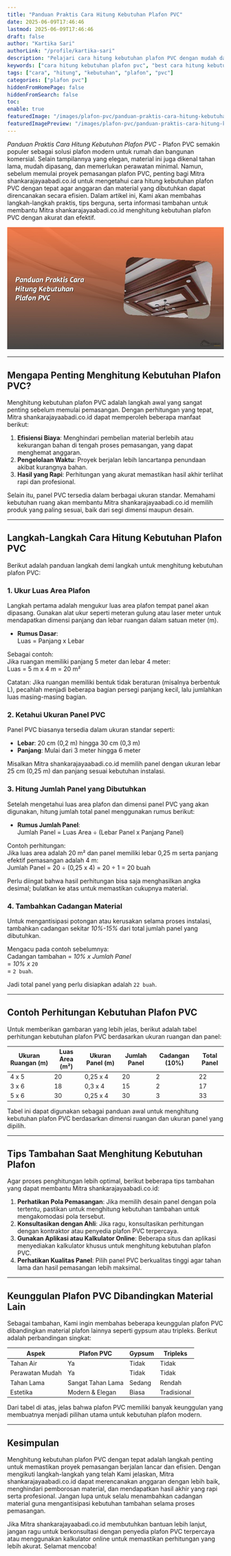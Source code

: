 ```yaml
---
title: "Panduan Praktis Cara Hitung Kebutuhan Plafon PVC"
date: 2025-06-09T17:46:46
lastmod: 2025-06-09T17:46:46
draft: false
author: "Kartika Sari"
authorLink: "/profile/kartika-sari"
description: "Pelajari cara hitung kebutuhan plafon PVC dengan mudah dan akurat! Temukan tips praktis untuk menghemat biaya dan waktu dalam pemasangan. Baca sekarang!"
keywords: ["cara hitung kebutuhan plafon pvc", "best cara hitung kebutuhan plafon pvc", "cara hitung kebutuhan plafon pvc guide"]
tags: ["cara", "hitung", "kebutuhan", "plafon", "pvc"]
categories: ["plafon pvc"]
hiddenFromHomePage: false
hiddenFromSearch: false
toc:
enable: true
featuredImage: "/images/plafon-pvc/panduan-praktis-cara-hitung-kebutuhan-plafon-pvc.jpg"
featuredImagePreview: "/images/plafon-pvc/panduan-praktis-cara-hitung-kebutuhan-plafon-pvc.jpg"
---
```


*Panduan Praktis Cara Hitung Kebutuhan Plafon PVC* - Plafon PVC semakin populer sebagai solusi plafon modern untuk rumah dan bangunan komersial. Selain tampilannya yang elegan, material ini juga dikenal tahan lama, mudah dipasang, dan memerlukan perawatan minimal. Namun​, sebelum memulai proyek pemasangan plafon PVC, penting bagi Mitra shankarajayaabadi.co.id untuk mengetahui cara hitung kebutuhan plafon PVC dengan tepat agar anggaran dan material yang dibutuhkan dapat direncanakan secara efisien. Dalam artikel ini, Kami akan membahas langkah-langkah praktis, tips berguna, serta informasi tambahan untuk membantu Mitra shankarajayaabadi.co.id menghitung kebutuhan plafon PVC dengan akurat dan efektif. 

![Panduan Praktis Cara Hitung Kebutuhan Plafon PVC](/images/plafon-pvc/panduan-praktis-cara-hitung-kebutuhan-plafon-pvc.jpg)

---

## Mengapa Penting Menghitung Kebutuhan Plafon PVC?

Menghitung kebutuhan plafon PVC adalah langkah awal yang sangat penting sebelum memulai pemasangan. Dengan perhitungan yang tepat, Mitra shankarajayaabadi.co.id dapat memperoleh beberapa manfaat berikut:  

1. **Efisiensi Biaya**: Menghindari pembelian material berlebih atau kekurangan bahan di tengah proses pemasangan, yang dapat menghemat anggaran.  
2. **Pengelolaan Waktu**: Proyek berjalan lebih lancar​ tanpa penundaan akibat kurangnya bahan.  
3. **Hasil yang Rapi**: Perhitungan yang akurat memastikan hasil akhir terlihat rapi dan profesional.   

Selain itu, panel PVC tersedia dalam berbagai ukuran standar. Memahami kebutuhan ruang akan membantu Mitra shankarajayaabadi.co.id memilih produk yang paling sesuai, baik dari segi dimensi maupun desain.

---

## Langkah-Langkah Cara Hitung Kebutuhan Plafon ​PVC  

Berikut adalah panduan langkah demi langkah untuk menghitung kebutuhan plafon PVC:

### 1. **Ukur Luas Area Plafon**
Langkah pertama adalah mengukur luas area plafon tempat panel akan dipasang. Gunakan alat ukur seperti meteran gulung atau laser meter untuk mendapatkan dimensi panjang dan lebar ruangan dalam satuan meter (m).  

- **Rumus Dasar**:  
  Luas = Panjang x Lebar  

Sebagai contoh:  
Jika ruangan memiliki panjang 5 meter dan lebar 4 meter:  
Luas = 5 m x 4 m = 20 m²  

Catatan: Jika ruangan memiliki bentuk tidak beraturan (misalnya berbentuk L), pecahlah menjadi beberapa bagian persegi panjang kecil, lalu jumlahkan luas masing-masing bagian. 

### 2. **Ketahui Ukuran Panel PVC**
Panel PVC biasanya tersedia dalam ukuran standar seperti:  
- **Lebar**: 20 cm (0,2 m) hingga 30 cm (0,3 m)  
- **Panjang**: Mulai dari 3 meter hingga 6 meter  

Misalkan Mitra shankarajayaabadi.co.id memilih panel dengan ukuran lebar 25 cm (0,25 m) dan panjang sesuai kebutuhan instalasi.

### 3. **Hitung Jumlah Panel yang Dibutuhkan**
Setelah mengetahui luas area plafon dan dimensi panel PVC yang akan digunakan, hitung jumlah total panel menggunakan rumus berikut:

- **Rumus Jumlah Panel**:  
  Jumlah Panel = Luas Area ÷ (Lebar Panel x Panjang Panel)  

Contoh perhitungan:  
Jika luas area adalah 20 m² dan panel memiliki lebar 0,25 m serta panjang efektif pemasangan adalah 4 m:  
Jumlah Panel = 20 ÷ (0,25 x 4) = 20 ÷ 1 = 20 buah  

Perlu diingat bahwa hasil perhitungan bisa saja menghasilkan angka desimal; bulatkan ke atas untuk memastikan cukupnya material.

### 4. **Tambahkan Cadangan Material**
Untuk mengantisipasi potongan atau kerusakan selama proses instalasi, tambahkan cadangan sekitar *10%-15%* dari total jumlah panel yang dibutuhkan.

Mengacu pada contoh sebelumnya:  
Cadangan tambahan = *10% x Jumlah Panel*  
= *10% x* `20`   
= `2 buah`.  

Jadi total panel yang perlu disiapkan adalah `22 buah`.

---

## Contoh Perhitungan Kebutuhan Plafon PVC

Untuk memberikan gambaran yang lebih jelas, berikut adalah tabel perhitungan kebutuhan plafon PVC berdasarkan ukuran ruangan dan panel:

| **Ukuran Ruangan (m)** | **Luas Area (m²)** | **Ukuran Panel (m)** | **Jumlah Panel** | **Cadangan (10%)** | **Total Panel** |
|-------------------------|--------------------|-----------------------|------------------|--------------------|-----------------|
| 4 x 5                  | 20                 | 0,25 x 4             | 20               | 2                  | 22              |
| 3 x 6                  | 18                 | 0,3 x 4             | 15               | 2                ​  | 17              |
| 5 x 6                  | 30                 | 0,25 x 4             | 30               | 3                  | 33              |

Tabel ini dapat digunakan sebagai panduan awal untuk menghitung kebutuhan plafon PVC berdasarkan dimensi ruangan dan ukuran panel yang dipilih.

---

## Tips Tambahan Saat Menghitung Kebutuhan Plafon

Agar proses penghitungan lebih optimal, berikut beberapa tips tambahan yang dapat membantu Mitra shankaraja​yaabadi.co.id:

1. **Perhatikan Pola Pemasangan**: Jika memilih desain panel dengan pola tertentu, pastikan untuk menghitung kebutuhan tambahan untuk mengakomodasi pola tersebut.  
2. **Konsultasikan dengan Ahli**: Jika ragu, konsultasikan perhitungan dengan kontraktor atau penyedia plafon PVC terpercaya.  
3. **Gunakan Aplikasi atau Kalkulator Online**: Beberapa situs dan aplikasi menyediakan kalkulator khusus untuk menghitung kebutuhan plafon PVC.  
4. **Perhatikan Kualitas Panel**: Pilih panel PVC berkualitas tinggi agar tahan lama dan hasil pemasangan lebih maksimal.  

---

## Keunggulan Plafon PVC Dibandingkan Material Lain

Sebagai tambahan, Kami ingin membahas beberapa keunggulan plafon PVC dibandingkan material plafon lainnya seperti gypsum atau tripleks. Berikut adalah perbandingan singkat:

| **Aspek**               | **Plafon PVC**          | **Gypsum**            | **Tripleks**          |
|--------------------------|-------------------------|-----------------------|-----------------------|
| Tahan Air               | Ya                      | Tidak                 | Tidak                 |
| Perawatan Mudah         | Ya                      | Tidak                 | Tidak                 |
| Tahan Lama              | Sangat Tahan Lama       | Sedang                | Rendah                |
| Estetika                | Modern & Elegan         | Biasa                 | Tradisional           |

Dari tabel di atas, jelas bahwa plafon PVC memiliki banyak keunggulan yang membuatnya menjadi pilihan utama untuk kebutuhan plafon modern.

---

## Kesimpulan

Menghitung kebutuhan plafon PVC dengan tepat adalah langkah penting untuk memastikan proyek pemasangan berjalan lancar dan efisien. Dengan mengikuti langkah-langkah yang telah Kami jelaskan, Mitra shankarajayaabadi.co.id dapat merencanakan anggaran dengan lebih baik, menghindari pemborosan material, dan mendapatkan hasil akhir yang rapi serta profesional. Jangan lupa untuk selalu menambahkan cadangan material guna mengantisipasi kebutuhan tambahan selama proses pemasangan.  

Jika Mitra shankarajayaabadi.co.id membutuhkan bantuan lebih lanjut, jangan ragu untuk berkonsultasi dengan penyedia plafon PVC terpercaya atau menggunakan kalkulator online untuk memastikan perhitungan yang lebih akurat. Selamat mencoba!
